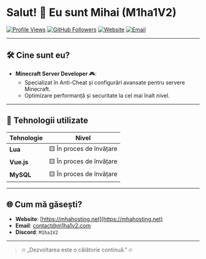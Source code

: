 # Salut! 👋 Eu sunt Mihai (M1ha1V2)

[![Profile Views](https://komarev.com/ghpvc/?username=M1ha1V2&style=flat-square&color=blue)](https://github.com/M1ha1V2)
[![GitHub Followers](https://img.shields.io/github/followers/M1ha1V2?label=Followers&style=flat-square)](https://github.com/M1ha1V2?tab=followers)
[![Website](https://img.shields.io/badge/Website-MHAHosting.net-orange?style=flat-square&logo=google-chrome&logoColor=white)](https://mhahosting.net)
[![Email](https://img.shields.io/badge/Email-contact@m1ha1v2.com-blue?style=flat-square)](mailto:contact@m1ha1v2.com)

---

## 🛠️ Cine sunt eu?
- **Minecraft Server Developer** 🎮:  
  - Specializat în Anti-Cheat și configurări avansate pentru servere Minecraft.
  - Optimizare performanță și securitate la cel mai înalt nivel.

---

## 🔧 Tehnologii utilizate
| Tehnologie   | Nivel             |
|--------------|-------------------|
| **Lua**      | 🟨 În proces de învățare |
| **Vue.js**   | 🟨 În proces de învățare |
| **MySQL**    | 🟨 În proces de învățare |

---

## 🌐 Cum mă găsești?
- **Website**: [https://mhahosting.net](https://mhahosting.net)  
- **Email**: [contact@m1ha1v2.com](mailto:contact@m1ha1v2.com)  
- **Discord**: `M1ha1V2`

---

> 🔥 „Dezvoltarea este o călătorie continuă.” 🔥
